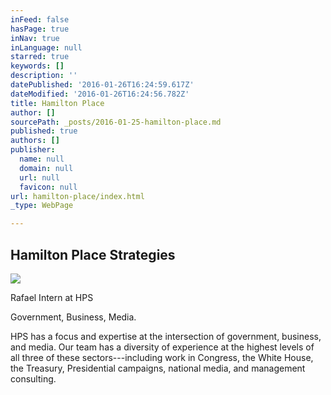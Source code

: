 ```yaml
---
inFeed: false
hasPage: true
inNav: true
inLanguage: null
starred: true
keywords: []
description: ''
datePublished: '2016-01-26T16:24:59.617Z'
dateModified: '2016-01-26T16:24:56.782Z'
title: Hamilton Place
author: []
sourcePath: _posts/2016-01-25-hamilton-place.md
published: true
authors: []
publisher:
  name: null
  domain: null
  url: null
  favicon: null
url: hamilton-place/index.html
_type: WebPage

---
```

## Hamilton Place Strategies
![](https://the-grid-user-content.s3-us-west-2.amazonaws.com/f1e71a57-c2ec-4763-a5ef-88fc79e896e8.png)

Rafael Intern at HPS

Government, Business, Media.

HPS has a focus and expertise at the intersection of government, business, and media. Our team has a diversity of experience at the highest levels of all three of these sectors---including work in Congress, the White House, the Treasury, Presidential campaigns, national media, and management consulting.